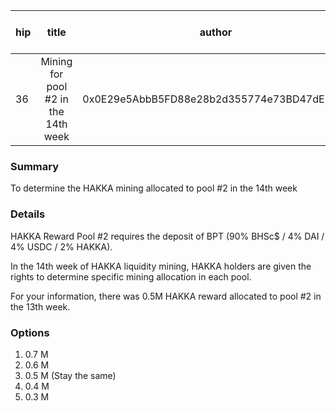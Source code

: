 | hip | title | author | created | duration | Snapshot Block Number |
|----------|:----------:|:----------:|:----------:|:----------:|:----------:|
| 36 | Mining for pool #2 in the 14th week | 0x0E29e5AbbB5FD88e28b2d355774e73BD47dE3bcd | 2020-12-01 13:00 | 1 | 11366831 |


### Summary
To determine the HAKKA mining allocated to pool #2 in the 14th week

### Details

HAKKA Reward Pool #2 requires the deposit of BPT (90% BHSc$ / 4% DAI / 4% USDC / 2% HAKKA).

In the 14th week of HAKKA liquidity mining, HAKKA holders are given the rights to determine specific mining allocation in each pool.

For your information, there was 0.5M HAKKA reward allocated to pool #2 in the 13th week.

### Options
1. 0.7 M
2. 0.6 M
3. 0.5 M (Stay the same)
4. 0.4 M
5. 0.3 M
